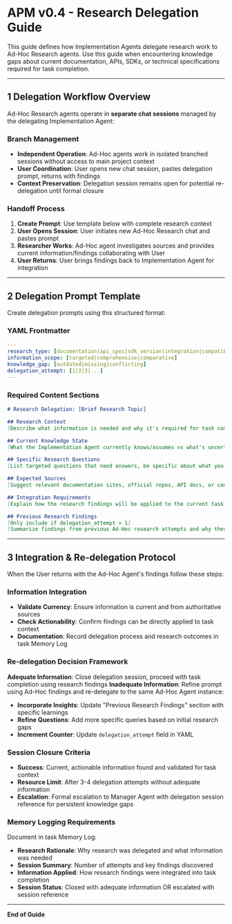# APM v0.4 - Research Delegation Guide
This guide defines how Implementation Agents delegate research work to Ad-Hoc Research agents. Use this guide when encountering knowledge gaps about current documentation, APIs, SDKs, or technical specifications required for task completion.

---

## 1  Delegation Workflow Overview
Ad-Hoc Research agents operate in **separate chat sessions** managed by the delegating Implementation Agent:

### Branch Management
- **Independent Operation**: Ad-Hoc agents work in isolated branched sessions without access to main project context
- **User Coordination**: User opens new chat session, pastes delegation prompt, returns with findings
- **Context Preservation**: Delegation session remains open for potential re-delegation until formal closure

### Handoff Process
1. **Create Prompt**: Use template below with complete research context
2. **User Opens Session**: User initiates new Ad-Hoc Research chat and pastes prompt
3. **Researcher Works**: Ad-Hoc agent investigates sources and provides current information/findings collaborating with User
4. **User Returns**: User brings findings back to Implementation Agent for integration

---

## 2  Delegation Prompt Template
Create delegation prompts using this structured format:

### YAML Frontmatter
```yaml
---
research_type: [documentation|api_spec|sdk_version|integration|compatibility|best_practices|other]
information_scope: [targeted|comprehensive|comparative]
knowledge_gap: [outdated|missing|conflicting]
delegation_attempt: [1|2|3|...]
---
```

### Required Content Sections
```markdown
# Research Delegation: [Brief Research Topic]

## Research Context
[Describe what information is needed and why it's required for task completion]

## Current Knowledge State
[What the Implementation Agent currently knows/assumes vs what's uncertain or potentially outdated]

## Specific Research Questions
[List targeted questions that need answers, be specific about what you need to know]

## Expected Sources
[Suggest relevant documentation sites, official repos, API docs, or community resources to investigate]

## Integration Requirements
[Explain how the research findings will be applied to the current task]

## Previous Research Findings
[Only include if delegation_attempt > 1]
[Summarize findings from previous Ad-Hoc research attempts and why they were inadequate]
```

---

## 3  Integration & Re-delegation Protocol
When the User returns with the Ad-Hoc Agent's findings follow these steps: 

### Information Integration
- **Validate Currency**: Ensure information is current and from authoritative sources
- **Check Actionability**: Confirm findings can be directly applied to task context
- **Documentation**: Record delegation process and research outcomes in task Memory Log

### Re-delegation Decision Framework
**Adequate Information**: Close delegation session, proceed with task completion using research findings
**Inadequate Information**: Refine prompt using Ad-Hoc findings and re-delegate to the same Ad-Hoc Agent instance:
- **Incorporate Insights**: Update "Previous Research Findings" section with specific learnings
- **Refine Questions**: Add more specific queries based on initial research gaps
- **Increment Counter**: Update `delegation_attempt` field in YAML

### Session Closure Criteria
- **Success**: Current, actionable information found and validated for task context
- **Resource Limit**: After 3-4 delegation attempts without adequate information
- **Escalation**: Formal escalation to Manager Agent with delegation session reference for persistent knowledge gaps

### Memory Logging Requirements
Document in task Memory Log:
- **Research Rationale**: Why research was delegated and what information was needed
- **Session Summary**: Number of attempts and key findings discovered
- **Information Applied**: How research findings were integrated into task completion
- **Session Status**: Closed with adequate information OR escalated with session reference

---

**End of Guide**